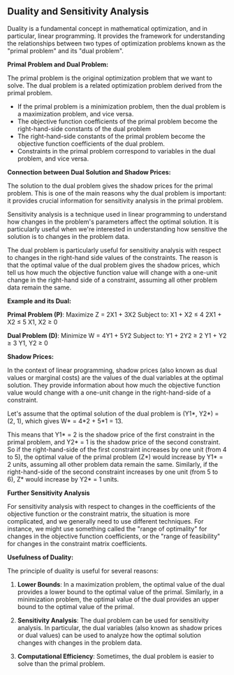 ## Duality and Sensitivity Analysis

Duality is a fundamental concept in mathematical optimization, and in particular, linear programming. It provides the framework for understanding the relationships between two types of optimization problems known as the "primal problem" and its "dual problem".

**Primal Problem and Dual Problem:**

The primal problem is the original optimization problem that we want to solve. The dual problem is a related optimization problem derived from the primal problem.

- If the primal problem is a minimization problem, then the dual problem is a maximization problem, and vice versa.
- The objective function coefficients of the primal problem become the right-hand-side constants of the dual problem
- The right-hand-side constants of the primal problem become the objective function coefficients of the dual problem.
- Constraints in the primal problem correspond to variables in the dual problem, and vice versa.

**Connection between Dual Solution and Shadow Prices:**

The solution to the dual problem gives the shadow prices for the primal problem. This is one of the main reasons why the dual problem is important: it provides crucial information for sensitivity analysis in the primal problem.

Sensitivity analysis is a technique used in linear programming to understand how changes in the problem's parameters affect the optimal solution. It is particularly useful when we're interested in understanding how sensitive the solution is to changes in the problem data.

The dual problem is particularly useful for sensitivity analysis with respect to changes in the right-hand side values of the constraints. The reason is that the optimal value of the dual problem gives the shadow prices, which tell us how much the objective function value will change with a one-unit change in the right-hand side of a constraint, assuming all other problem data remain the same.

**Example and its Dual:**

**Primal Problem (P)**:
Maximize Z = 2X1 + 3X2
Subject to:
X1 + X2 ≤ 4
2X1 + X2 ≤ 5
X1, X2 ≥ 0

**Dual Problem (D)**:
Minimize W = 4Y1 + 5Y2
Subject to:
Y1 + 2Y2 ≥ 2
Y1 + Y2 ≥ 3
Y1, Y2 ≥ 0

**Shadow Prices:**

In the context of linear programming, shadow prices (also known as dual values or marginal costs) are the values of the dual variables at the optimal solution. They provide information about how much the objective function value would change with a one-unit change in the right-hand-side of a constraint.

Let's assume that the optimal solution of the dual problem is (Y1*, Y2*) = (2, 1), which gives W* = 4*2 + 5\*1 = 13.

This means that Y1* = 2 is the shadow price of the first constraint in the primal problem, and Y2* = 1 is the shadow price of the second constraint. So if the right-hand-side of the first constraint increases by one unit (from 4 to 5), the optimal value of the primal problem (Z*) would increase by Y1* = 2 units, assuming all other problem data remain the same. Similarly, if the right-hand-side of the second constraint increases by one unit (from 5 to 6), Z* would increase by Y2* = 1 units.

**Further Sensitivity Analysis**

For sensitivity analysis with respect to changes in the coefficients of the objective function or the constraint matrix, the situation is more complicated, and we generally need to use different techniques. For instance, we might use something called the "range of optimality" for changes in the objective function coefficients, or the "range of feasibility" for changes in the constraint matrix coefficients.

**Usefulness of Duality:**

The principle of duality is useful for several reasons:

1. **Lower Bounds**: In a maximization problem, the optimal value of the dual provides a lower bound to the optimal value of the primal. Similarly, in a minimization problem, the optimal value of the dual provides an upper bound to the optimal value of the primal.

2. **Sensitivity Analysis**: The dual problem can be used for sensitivity analysis. In particular, the dual variables (also known as shadow prices or dual values) can be used to analyze how the optimal solution changes with changes in the problem data.

3. **Computational Efficiency**: Sometimes, the dual problem is easier to solve than the primal problem.
